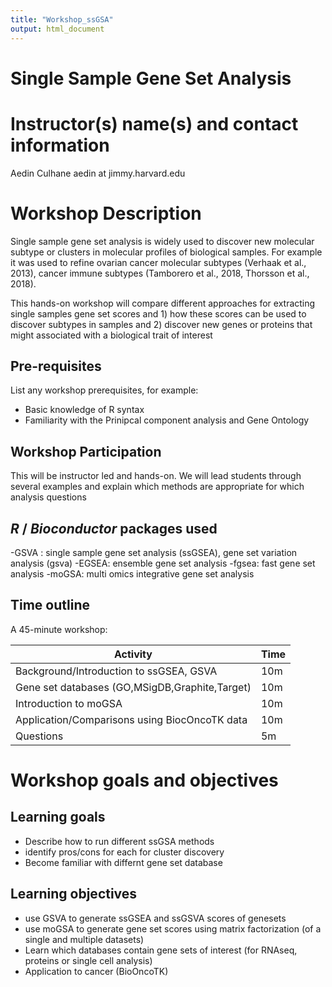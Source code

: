 ```yaml
---
title: "Workshop_ssGSA"
output: html_document
---
```

# Single Sample Gene Set Analysis 

# Instructor(s) name(s) and contact information

Aedin Culhane aedin at jimmy.harvard.edu

# Workshop Description
Single sample gene set analysis is widely used to discover new molecular subtype or clusters in molecular profiles of biological samples. For example it was used to refine ovarian cancer molecular subtypes (Verhaak et al., 2013), cancer immune subtypes (Tamborero et al., 2018, Thorsson et al., 2018). 

This hands-on workshop will compare different approaches for extracting single samples gene set scores and 1) how these scores can be used to discover subtypes in samples and 2) discover new genes or proteins that might associated with a biological trait of interest 

## Pre-requisites

List any workshop prerequisites, for example:

* Basic knowledge of R syntax
* Familiarity with the Prinipcal component analysis and Gene Ontology



## Workshop Participation

This will be instructor led and hands-on.  We will lead students through several examples and explain which methods are appropriate for which analysis questions

## _R_ / _Bioconductor_ packages used

-GSVA : single sample gene set analysis (ssGSEA), gene set variation analysis (gsva) 
-EGSEA: ensemble gene set analysis
-fgsea: fast gene set analysis
-moGSA: multi omics integrative gene set analysis

## Time outline

A 45-minute workshop:

| Activity                                               | Time |
|--------------------------------------------------------|------|
| Background/Introduction to ssGSEA, GSVA                | 10m  |
| Gene set databases (GO,MSigDB,Graphite,Target)         | 10m |
| Introduction to moGSA                                  | 10m |
| Application/Comparisons using BiocOncoTK data          | 10m |
| Questions                                              | 5m  |

# Workshop goals and objectives


## Learning goals

* Describe how to run different ssGSA methods
* identify pros/cons for each for cluster discovery
* Become familiar with differnt gene set database 


## Learning objectives

* use GSVA to generate ssGSEA and ssGSVA scores of genesets
* use moGSA to generate gene set scores using matrix factorization (of a single and multiple datasets)
* Learn which databases contain gene sets of interest (for RNAseq, proteins or single cell analysis)
* Application to cancer (BioOncoTK)
